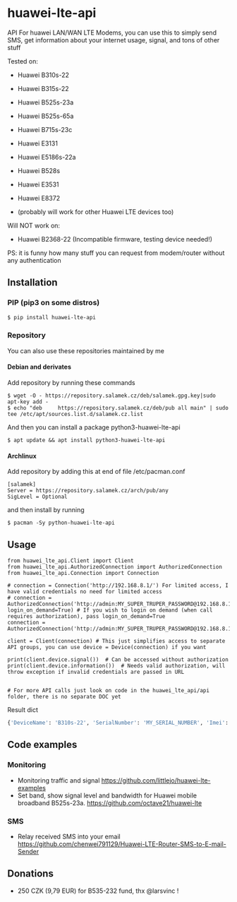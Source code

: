 # huawei-lte-api
API For huawei LAN/WAN LTE Modems,
you can use this to simply send SMS, get information about your internet usage, signal, and tons of other stuff

Tested on:
* Huawei B310s-22
* Huawei B315s-22
* Huawei B525s-23a
* Huawei B525s-65a
* Huawei B715s-23c
* Huawei E3131
* Huawei E5186s-22a
* Huawei B528s
* Huawei E3531
* Huawei E8372

* (probably will work for other Huawei LTE devices too)

Will NOT work on:
* Huawei B2368-22 (Incompatible firmware, testing device needed!)

PS: it is funny how many stuff you can request from modem/router without any authentication

## Installation

### PIP (pip3 on some distros)
```bash
$ pip install huawei-lte-api
```
### Repository
You can also use these repositories maintained by me
#### Debian and derivates

Add repository by running these commands

```
$ wget -O - https://repository.salamek.cz/deb/salamek.gpg.key|sudo apt-key add -
$ echo "deb     https://repository.salamek.cz/deb/pub all main" | sudo tee /etc/apt/sources.list.d/salamek.cz.list
```

And then you can install a package python3-huawei-lte-api

```
$ apt update && apt install python3-huawei-lte-api
```

#### Archlinux

Add repository by adding this at end of file /etc/pacman.conf

```
[salamek]
Server = https://repository.salamek.cz/arch/pub/any
SigLevel = Optional
```

and then install by running

```
$ pacman -Sy python-huawei-lte-api
```

## Usage

```python3
from huawei_lte_api.Client import Client
from huawei_lte_api.AuthorizedConnection import AuthorizedConnection
from huawei_lte_api.Connection import Connection

# connection = Connection('http://192.168.8.1/') For limited access, I have valid credentials no need for limited access
# connection = AuthorizedConnection('http://admin:MY_SUPER_TRUPER_PASSWORD@192.168.8.1/', login_on_demand=True) # If you wish to login on demand (when call requires authorization), pass login_on_demand=True
connection = AuthorizedConnection('http://admin:MY_SUPER_TRUPER_PASSWORD@192.168.8.1/')

client = Client(connection) # This just simplifies access to separate API groups, you can use device = Device(connection) if you want

print(client.device.signal())  # Can be accessed without authorization
print(client.device.information())  # Needs valid authorization, will throw exception if invalid credentials are passed in URL


# For more API calls just look on code in the huawei_lte_api/api folder, there is no separate DOC yet

```
Result dict
```python
{'DeviceName': 'B310s-22', 'SerialNumber': 'MY_SERIAL_NUMBER', 'Imei': 'MY_IMEI', 'Imsi': 'MY_IMSI', 'Iccid': 'MY_ICCID', 'Msisdn': None, 'HardwareVersion': 'WL1B310FM03', 'SoftwareVersion': '21.311.06.03.55', 'WebUIVersion': '17.100.09.00.03', 'MacAddress1': 'EHM:MY:MAC', 'MacAddress2': None, 'ProductFamily': 'LTE', 'Classify': 'cpe', 'supportmode': None, 'workmode': 'LTE'}
```

## Code examples
### Monitoring

* Monitoring traffic and signal https://github.com/littlejo/huawei-lte-examples
* Set band, show signal level and bandwidth for Huawei mobile broadband B525s-23a. https://github.com/octave21/huawei-lte

### SMS

* Relay received SMS into your email https://github.com/chenwei791129/Huawei-LTE-Router-SMS-to-E-mail-Sender


## Donations

* 250 CZK (9,79 EUR) for B535-232 fund, thx @larsvinc !

